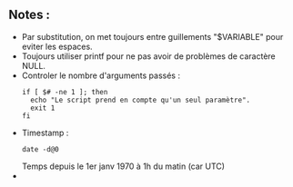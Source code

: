 ## Notes : 


- Par substitution, on met toujours entre guillements "$VARIABLE" pour eviter les espaces.
- Toujours utiliser printf pour ne pas avoir de problèmes de caractère NULL.
- Controler le nombre d'arguments passés :
  ```
  if [ $# -ne 1 ]; then
    echo "Le script prend en compte qu'un seul paramètre".
    exit 1
  fi
- Timestamp :
  ```
  date -d@0
  ```
  Temps depuis le 1er janv 1970 à 1h du matin (car UTC)
- 
  
